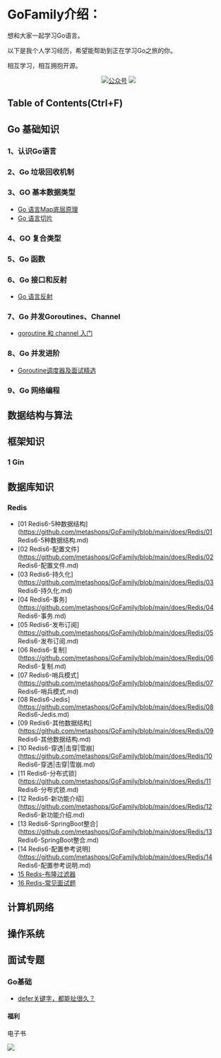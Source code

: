 # GoFamily介绍：
想和大家一起学习Go语言。

以下是我个人学习经历，希望能帮助到正在学习Go之旅的你。

相互学习，相互拥抱开源。

<p align="center">
  <a href="#公众号"><img src="https://img.shields.io/badge/%E5%85%AC%E4%BC%97%E5%8F%B7-metashops-lightgrey.svg" alt="公众号"></a>
  <a href="https://blog.csdn.net/realize_dream?spm=1001.2100.3001.5343"><img src="https://img.shields.io/badge/CSDN-博客-critical"></a>
</p>








## Table of Contents(Ctrl+F)

## Go 基础知识

### 1、认识Go语言

### 2、Go 垃圾回收机制

### 3、GO 基本数据类型

* [Go 语言Map底层原理](https://blog.csdn.net/realize_dream/article/details/121999836?spm=1001.2014.3001.5501)
* [Go 语言切片](https://blog.csdn.net/realize_dream/article/details/121952796?spm=1001.2014.3001.5501)

### 4、GO 复合类型

### 5、Go 函数

### 6、Go 接口和反射

* [Go 语言反射](https://blog.csdn.net/realize_dream/article/details/121940315?spm=1001.2014.3001.5501)

### 7、Go 并发Goroutines、Channel

* [goroutine 和 channel 入门](https://blog.csdn.net/realize_dream/article/details/121710134?spm=1001.2014.3001.5501)

### 8、Go 并发进阶

* [Goroutine调度器及面试精选](https://mp.weixin.qq.com/s?__biz=MzUyODgxNzM0Nw==&amp;mid=2247484244&amp;idx=1&amp;sn=a281424fa74d96e4a16ed256983fbad6&amp;chksm=fa6bcef8cd1c47ee16b628ae3296182c8d5e66a7bb98e39f5c0eabe6e2c0dca811113fb6129e&token=468025259&lang=zh_CN#rd)

### 9、Go 网络编程

## 数据结构与算法

## 框架知识

### 1	Gin

## 数据库知识

### Redis

* [01 Redis6-5种数据结构](https://github.com/metashops/GoFamily/blob/main/does/Redis/01 Redis6-5种数据结构.md)
* [02 Redis6-配置文件](https://github.com/metashops/GoFamily/blob/main/does/Redis/02 Redis6-配置文件.md)
* [03 Redis6-持久化](https://github.com/metashops/GoFamily/blob/main/does/Redis/03 Redis6-持久化.md)
* [04 Redis6-事务](https://github.com/metashops/GoFamily/blob/main/does/Redis/04 Redis6-事务.md)
* [05 Redis6-发布订阅](https://github.com/metashops/GoFamily/blob/main/does/Redis/05 Redis6-发布订阅.md)
* [06 Redis6-复制](https://github.com/metashops/GoFamily/blob/main/does/Redis/06 Redis6-复制.md)
* [07 Redis6-哨兵模式](https://github.com/metashops/GoFamily/blob/main/does/Redis/07 Redis6-哨兵模式.md)
* [08 Redis6-Jedis](https://github.com/metashops/GoFamily/blob/main/does/Redis/08 Redis6-Jedis.md)
* [09 Redis6-其他数据结构](https://github.com/metashops/GoFamily/blob/main/does/Redis/09 Redis6-其他数据结构.md)
* [10 Redis6-穿透|击穿|雪崩](https://github.com/metashops/GoFamily/blob/main/does/Redis/10 Redis6-穿透|击穿|雪崩.md)
* [11 Redis6-分布式锁](https://github.com/metashops/GoFamily/blob/main/does/Redis/11 Redis6-分布式锁.md)
* [12 Redis6-新功能介绍](https://github.com/metashops/GoFamily/blob/main/does/Redis/12 Redis6-新功能介绍.md)
* [13 Redis6-SpringBoot整合](https://github.com/metashops/GoFamily/blob/main/does/Redis/13 Redis6-SpringBoot整合.md)
* [14 Redis6-配置参考说明](https://github.com/metashops/GoFamily/blob/main/does/Redis/14 Redis6-配置参考说明.md)
* [15 Redis-布隆过滤器](https://github.com/metashops/GoFamily/blob/main/does/Redis/15%20Redis-%E5%B8%83%E9%9A%86%E8%BF%87%E6%BB%A4%E5%99%A8.md)
* [16 Redis-常见面试题](https://github.com/metashops/GoFamily/blob/main/does/Redis/16%20Redis-%E5%B8%B8%E8%A7%81%E9%9D%A2%E8%AF%95%E9%A2%98.md)

## 计算机网络

## 操作系统

## 面试专题

### Go基础

* [defer关键字，都能扯很久？](https://mp.weixin.qq.com/s?__biz=MzUyODgxNzM0Nw==&amp;mid=2247484225&amp;idx=1&amp;sn=f41838df530ce9b920f6a180f164b3aa&amp;chksm=fa6bceedcd1c47fb0b103c9dc6fe0364a8e79b0a5658c45d8bab52ad8f72c7214f23758539a7&token=612778377&lang=zh_CN#rd)





#### 福利

电子书

  <a name="公众号"></a>

![](http://ww1.sinaimg.cn/large/006FuVcvgy1gv0vb8cmr3j60by0by74s02.jpg)
